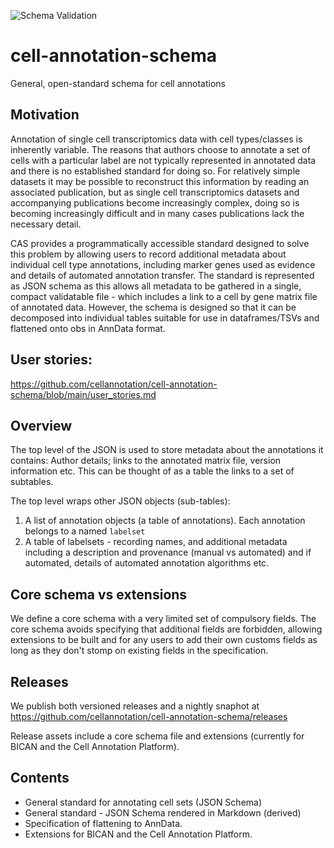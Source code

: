 ![Schema Validation](https://github.com/cellannotation/cell-annotation-schema/actions/workflows/schema_validator.yaml/badge.svg?branch=main)
# cell-annotation-schema

General, open-standard schema for cell annotations

## Motivation

Annotation of single cell transcriptomics data with cell types/classes is inherently variable. The reasons that authors choose to annotate a set of cells with a particular label are not typically represented in annotated data and there is no established standard for doing so.  For relatively simple datasets it may be possible to reconstruct this information by reading an associated publication, but as single cell transcriptomics datasets and accompanying publications become increasingly complex, doing so is becoming increasingly difficult and in many cases publications lack the necessary detail.

CAS provides a programmatically accessible standard designed to solve this problem by allowing users to record additional metadata about individual cell type annotations, including marker genes used as evidence and details of automated annotation transfer.  The standard is represented as JSON schema as this allows all metadata to be gathered in a single, compact validatable file - which includes a link to a cell by gene matrix file of annotated data. However, the schema is designed so that it can be decomposed into individual tables suitable for use in dataframes/TSVs and flattened onto obs in AnnData format.

## User stories: 

https://github.com/cellannotation/cell-annotation-schema/blob/main/user_stories.md


## Overview

The top level of the JSON is used to store metadata about the annotations it contains: Author details; links to the annotated matrix file, version information etc.  This can be thought of as a table the links to a set of subtables.

The top level wraps other JSON objects (sub-tables):

1. A list of annotation objects (a table of annotations). Each annotation belongs to a named `labelset`
2. A table of labelsets - recording names, and additional metadata including a description and provenance (manual vs automated) and if automated, details of automated annotation algorithms etc.

## Core schema vs extensions

We define a core schema with a very limited set of compulsory fields.  The core schema avoids specifying that additional fields are forbidden, allowing extensions to be built and for any users to add their own customs fields as long as they don't stomp on existing fields in the specification. 

## Releases

We publish both versioned releases and a nightly snaphot at https://github.com/cellannotation/cell-annotation-schema/releases

Release assets include a core schema file and extensions (currently for BICAN and the Cell Annotation Platform).

## Contents
- General standard for annotating cell sets (JSON Schema)
- General standard - JSON Schema rendered in Markdown (derived)
- Specification of flattening to AnnData.
- Extensions for BICAN and the Cell Annotation Platform.



